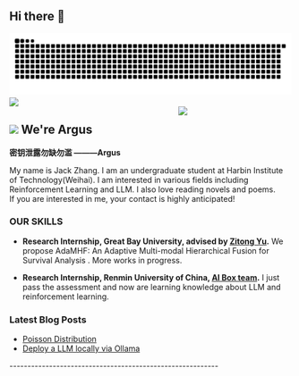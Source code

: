 ## Hi there 👋

<!--
**xingerazi/xingerazi** is a ✨ _special_ ✨ repository because its `README.md` (this file) appears on your GitHub profile.

Here are some ideas to get you started:

- 🔭 I’m currently working on ...
- 🌱 I’m currently learning ..
- 👯 I’m looking to collaborate on ...
- 🤔 I’m looking for help with ...
- 💬 Ask me about ...
- 📫 How to reach me: ...
- 😄 Pronouns: ...
- ⚡ Fun fact: ...
-->
<picture>
  <source media="(prefers-color-scheme: dark)" srcset="https://raw.githubusercontent.com/xingerazi/xingerazi/output/github-contribution-grid-snake-dark.svg">
  <source media="(prefers-color-scheme: light)" srcset="https://raw.githubusercontent.com/xingerazi/xingerazi/output/github-contribution-grid-snake.svg">
  <img alt="github contribution grid snake animation" src="https://raw.githubusercontent.com/xingerazi/xingerazi/output/github-contribution-grid-snake.svg">
</picture>




<img align="center" src="https://cardivo.vercel.app/api?name=Argus&description=Argus团队---使用agents进行密钥泄露检测&image=https://avatars.githubusercontent.com/xingerazi&usqp=CAU&backgroundColor=%23ecf0f1&github=xingerazi&pattern=ticTacToe&colorPattern=%23eaeaea&site=Regards%20by%20xingerazi"/>
<div>
  <img align="right" width="40%" src="https://owlbertsio-resized.s3.amazonaws.com/Popper.psd.full.png">
</div>

## <img src="https://emojis.slackmojis.com/emojis/images/1643514974/10003/catjam.gif?1643514974" width="30"/> We're Argus

**密钥泄露勿缺勿滥 ———Argus**


My name is Jack Zhang. I am an undergraduate student at Harbin Institute of Technology(Weihai). I  am interested in various fields including Reinforcement Learning and LLM.
I also love reading novels and poems.  
If you are interested in me, your contact is highly anticipated!

<h3 align="left">OUR SKILLS </h3>

- **Research Internship, Great Bay University, advised by [Zitong Yu](https://zitongyu.github.io/).**
We  propose AdaMHF: An Adaptive Multi-modal Hierarchical Fusion for Survival Analysis . More works in progress.

- **Research Internship, Renmin University of China, [AI Box team](http://aibox.ruc.edu.cn/).**
I just pass the assessment and now are learning knowledge about LLM and reinforcement learning.

<h3 align="left">Latest Blog Posts</h3>
<ul align="left">
  <li><a href="https://blog.csdn.net/qq_35328355/article/details/141034499?spm=1001.2014.3001.5501">Poisson Distribution</a></li>
  <li><a href="https://blog.csdn.net/qq_35328355/article/details/140288463?spm=1001.2014.3001.5501">Deploy a LLM locally via Ollama</a></li>
</ul>
----------------------------------------------------------
